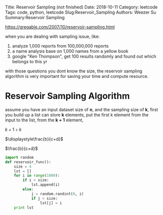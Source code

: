 Title: Reservoir Sampling (not finished)
Date: 2018-10-11
Category: leetcode
Tags: code, python, leetcode
Slug:Reservoir_Sampling
Authors: Weezer Su
Summary:Reservoir Sampling

https://gregable.com/2007/10/reservoir-sampling.html

when you are dealing with sampling issue, like:

1. analyze 1,000 reports from 100,000,000 reports
2. a name analysis base on 1,000 names from a yellow book
3. google "Ken Thompson", get 100 results randomly and found out which belongs to this yr

with those questions you dont know the size, the reservoir sampling algorithm is very important for saving your time and compute resource.

# Reservoir Sampling Algorithm

assume you have an input dataset size of  **n**, and the sampling size of  **k**, first you build up a list can store **k** elements, put the first k element from the input to the list, from the **k + 1** element, 

$k+1 \div k$ 

$\displaystyle\frac{b}{c+d}$

$\frac{b}{c+d}$

```python
import random
def reservoir_func():
    size = 4
    lst = []
    for i in range(1000):
        if i < size:
            lst.append(i)
        else:
            j = random.randint(0, i)
            if j < size:
                lst[j] = i
    print lst
```

